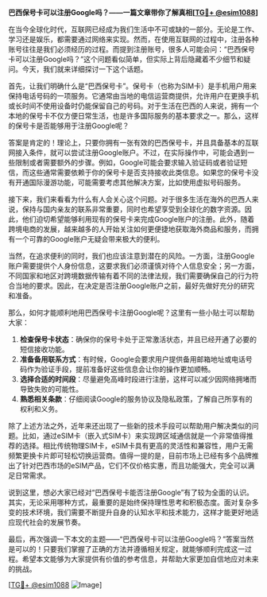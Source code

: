 **巴西保号卡可以注册Google吗？——一篇文章带你了解真相[[TG💪+ @esim1088](https://t.me/s/esim1088)]**

在当今全球化时代，互联网已经成为我们生活中不可或缺的一部分。无论是工作、学习还是娱乐，都需要通过网络来实现。然而，在使用互联网的过程中，注册各种账号往往是我们必须经历的过程。而提到注册账号，很多人可能会问：“巴西保号卡可以注册Google吗？”这个问题看似简单，但实际上背后隐藏着不少细节和疑问。今天，我们就来详细探讨一下这个话题。

首先，让我们明确什么是“巴西保号卡”。保号卡（也称为SIM卡）是手机用户用来保持电话号码的一项服务。它通常由当地的电信运营商提供，允许用户在更换手机或长时间不使用设备时仍能保留自己的号码。对于生活在巴西的人来说，拥有一个本地的保号卡不仅方便日常生活，也是许多国际服务的基本要求之一。那么，这样的保号卡是否能够用于注册Google呢？

答案是肯定的！理论上，只要你拥有一张有效的巴西保号卡，并且具备基本的互联网接入条件，就可以尝试注册Google账户。不过，在实际操作中，可能会遇到一些限制或者需要额外的步骤。例如，Google可能会要求输入验证码或者验证短信，而这些通常需要依赖于你的保号卡是否支持接收此类信息。如果您的保号卡没有开通国际漫游功能，可能需要考虑其他解决方案，比如使用虚拟号码服务。

接下来，我们来看看为什么有人会关心这个问题。对于很多生活在海外的巴西人来说，保持与国内亲友的联系非常重要，同时也希望享受到全球化的数字资源。因此，他们迫切希望能够利用现有的保号卡来完成Google账户的注册。此外，随着跨境电商的发展，越来越多的人开始关注如何更便捷地获取海外商品和服务，而拥有一个可靠的Google账户无疑会带来极大的便利。

当然，在追求便利的同时，我们也应该注意到潜在的风险。一方面，注册Google账户需要提供个人身份信息，这要求我们必须谨慎对待个人信息安全；另一方面，不同国家和地区对跨境数据传输有着不同的法律法规，我们需要确保自己的行为符合当地的要求。因此，在决定是否注册Google账户之前，最好先做好充分的研究和准备。

那么，如何才能顺利地用巴西保号卡注册Google呢？这里有一些小贴士可以帮助大家：

1. **检查保号卡状态**：确保你的保号卡处于正常激活状态，并且已经开通了必要的短信接收功能。
2. **准备备用联系方式**：有时候，Google会要求用户提供备用邮箱地址或电话号码作为验证手段，提前准备好这些信息会让你的操作更加顺畅。
3. **选择合适的时间段**：尽量避免高峰时段进行注册，这样可以减少因网络拥堵而导致失败的可能性。
4. **熟悉相关条款**：仔细阅读Google的服务协议及隐私政策，了解自己所享有的权利和义务。

除了上述方法之外，近年来还出现了一些新的技术手段可以帮助用户解决类似的问题。比如，通过eSIM卡（嵌入式SIM卡）来实现跨区域通信就是一个非常值得推荐的选择。相比传统物理SIM卡，eSIM卡具有更高的灵活性和兼容性，用户无需频繁更换卡片即可轻松切换运营商。值得一提的是，目前市场上已经有多个品牌推出了针对巴西市场的eSIM产品，它们不仅价格实惠，而且功能强大，完全可以满足日常需求。

说到这里，想必大家已经对“巴西保号卡能否注册Google”有了较为全面的认识。其实，无论采用哪种方式，最重要的是始终保持理性思考和积极态度。面对复杂多变的技术环境，我们需要不断提升自身的认知水平和技术能力，这样才能更好地适应现代社会的发展节奏。

最后，再次强调一下本文的主题——“巴西保号卡可以注册Google吗？”答案当然是可以的！只要我们掌握了正确的方法并遵循相关规定，就能够顺利完成这一过程。希望本文能够为大家提供有价值的参考信息，并帮助大家更加自信地应对未来的挑战。

[[TG💪+ @esim1088](https://t.me/s/esim1088) ![Image](https://i.postimg.cc/4NQfJmqS/Snipaste-2025-05-13-00-14-12.png)]